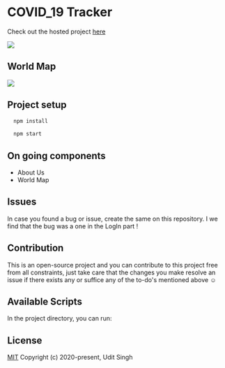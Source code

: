 # COVID_19 Tracker
Check out the hosted project [here](/)

![ ](https://raw.githubusercontent.com/Udit-singh/ToDoList/master/styles/Img/man.png)

## World Map 

![ ](https://raw.githubusercontent.com/Udit-singh/ToDoList/master/styles/Img/man.png)

## Project setup
```bash
  npm install
  
  npm start
```

## On going components
*  About Us
*  World Map

## Issues
In case you found a bug or issue, create the same on this repository. I we find that the bug was a one in the LogIn part !

## Contribution
This is an open-source project and you can contribute to this project free from all constraints, just take care that the changes you make resolve an issue if there exists any or suffice any of the to-do's mentioned above :relaxed:

## Available Scripts

In the project directory, you can run:

## License

[MIT](http://opensource.org/licenses/MIT)
Copyright (c) 2020-present, Udit Singh